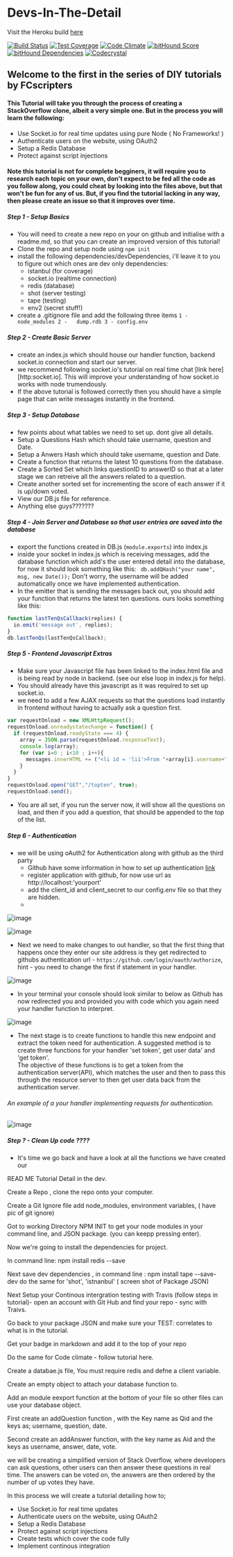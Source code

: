 # Devs-In-The-Detail

Visit the Heroku build [here](https://fast-taiga-6303.herokuapp.com)


[![Build Status](https://travis-ci.org/fcscripters/Devs-In-The-Detail.svg)](https://travis-ci.org/fcscripters/Devs-In-The-Detail)
[![Test Coverage](https://codeclimate.com/repos/561d10c469568062bf001a3f/badges/ca82653db8721ed73fcc/coverage.svg)](https://codeclimate.com/repos/561d10c469568062bf001a3f/coverage)
[![Code Climate](https://codeclimate.com/repos/561d10c469568062bf001a3f/badges/ca82653db8721ed73fcc/gpa.svg)](https://codeclimate.com/repos/561d10c469568062bf001a3f/feed)
[![bitHound Score](https://www.bithound.io/github/fcscripters/Devs-In-The-Detail/badges/score.svg)](https://www.bithound.io/github/fcscripters/Devs-In-The-Detail)
[![bitHound Dependencies](https://www.bithound.io/github/fcscripters/Devs-In-The-Detail/badges/dependencies.svg)](https://www.bithound.io/github/fcscripters/Devs-In-The-Detail/master/dependencies/npm)
[![Codecrystal](https://img.shields.io/badge/code-crystal-5CB3FF.svg)](http://codecrystal.herokuapp.com/crystalise/fcscripters/Devs-In-The-Detail/master)


## Welcome to the first in the series of DIY tutorials by FCscripters

#### This Tutorial will take you through the process of creating a StackOverflow clone, albeit a very simple one. But in the process you will learn the following:

 * Use Socket.io for real time updates using pure Node ( No Frameworks! )
 * Authenticate users on the website, using OAuth2
 * Setup a Redis Database
 * Protect against script injections  

#### Note this tutorial is not for complete begginers, it will require you to research each topic on your own, don't expect to be fed all the code as you follow along, you could cheat by looking into the files above, but that won't be fun for any of us. But, if you find the tutorial lacking in any way, then please create an issue so that it improves over time.

##### Step 1 -  Setup Basics

- You will need to create a new repo on your on github and initialise with a readme.md, so that you can create an improved version of this tutorial!
- Clone the repo and setup node using `npm init`
- install the following dependencies/devDependencies, i'll leave it to you to figure out which ones are dev only dependencies:
  - istanbul (for coverage)
  - socket.io (realtime connection)
  - redis (database)
  - shot (server testing)
  - tape (testing)
  - env2 (secret stuff!)
- create a .gitignore file and add the following three items `1 - node_modules 2 -  
dump.rdb 3 -
config.env`  

##### Step 2 - Create Basic Server

- create an index.js which should house our handler function, backend socket.io connection and start our server.
 - we recommend following socket.io's tutorial on real time chat [link here][http:socket.io]. This will improve your understanding of how socket.io works with node trumendously.
- If the above tutorial is followed correctly then you should have a simple page that can write messages instantly in the frontend.

##### Step 3 - Setup Database

- few points about what tables we need to set up. dont give all details.
- Setup a Questions Hash which should take username, question and Date.
- Setup a Anwers Hash which should take username, question and Date.
- Create a function that returns the latest 10 questions from the database.
- Create a Sorted Set which links questionID to answerID so that at a later stage we can retreive all the answers related to a question.
- Create another sorted set for incrementing the score of each answer if it is up/down voted.
- View our DB.js file for reference.
- Anything else guys???????


##### Step 4 - Join Server and Database so that user entries are saved into the database

- export the functions created in DB.js (`module.exports`) into index.js
- inside your socket in index.js which is receiving messages, add the database function which add's the user entered detail into the database, for now it should look something like this: ` db.addQHash("your name", msg, new Date());` Don't worry, the username will be added automatically once we have implemented authentication.
- In the emitter that is sending the messages back out, you should add your function that returns the latest ten questions. ours looks something like this:
```javascript
function lastTenQsCallback(replies) {
  io.emit('message out', replies);
}
db.lastTenQs(lastTenQsCallback);
```

##### Step 5 - Frontend Javascript Extras

- Make sure your Javascript file has been linked to the index.html file and is being read by node in backend. (see our else loop in index.js for help).
- You should already have this javascript as it was required to set up socket.io.
- we need to add a few AJAX requests so that the questions load instantly in frontend without having to actually ask a question first.
```javascript
var requestOnload = new XMLHttpRequest();
requestOnload.onreadystatechange = function() {
  if (requestOnload.readyState === 4) {
    array = JSON.parse(requestOnload.responseText);
    console.log(array);
    for (var i=0 ; i<10 ; i++){
      messages.innerHTML += ("<li id = 'li1'>From "+array[i].username+" on "+array[i].date+' Question: '+array[i].question+"</li>");
    }
  }
}
requestOnload.open("GET","/topten", true);
requestOnload.send();
```
- You are all set, if you run the server now, it will show all the questions on load, and then if you add a question, that should be appended to the top of the list.

##### Step 6 - Authentication

- we will be using oAuth2 for Authentication along with github as the third party
    - Github have some information in how to set up authentication [link](https://developer.github.com/v3/oauth/)
    - register application with github, for now use url as http://localhost:'yourport'
    - add the client_id and client_secret to our config.env file so that they are hidden.
    - 

![image](https://github-cloud.s3.amazonaws.com/assets/11330267/10565434/e5be1a86-75c7-11e5-8f7f-6c5d08606c79.png)


![image](https://github-cloud.s3.amazonaws.com/assets/11330267/10565437/ef3fa9ee-75c7-11e5-8aa2-9d355f9971c0.png)

   
- Next we need to make changes to out handler, so that the first thing that happens once they enter our site address is they get redirected to githubs authentication url - `https://github.com/login/oauth/authorize`, hint - you need to change the first if statement in your handler.

![image](https://github-cloud.s3.amazonaws.com/assets/11330267/10565494/352eec98-75c9-11e5-8d54-37ed7f645f01.png)

- In your terminal your console should look similar to below as Github has now redirected you and provided you with code which you again need your handler function to interpret. 

![image](https://github-cloud.s3.amazonaws.com/assets/11330267/10565509/a9ccb170-75c9-11e5-8bff-f261c19cac0c.png)

- The next stage is to create functions to handle this new endpoint and extract the token need for authentication.
A suggested method is to create three functions for your handler 'set token', get user data' and 'get token'.  
The objective of these functions is to get a token from the authentication server(API), which matches the user and then to pass this through the resource server to then get user data back from the authentication server. 

###### An example of a your handler implementing requests for authentication. 

![image](https://github-cloud.s3.amazonaws.com/assets/11330267/10566100/85d41d88-75d5-11e5-87cc-60a40583b1f5.png)

##### Step ? - Clean Up code ????
-   It's time we go back and have a look at all the functions we have created our



READ ME Tutorial  Detail in the dev.


Create a Repo , clone the repo onto your computer.

Create a Git Ignore file add node_modules,  environment variables, ( have pic of git ignore)

Got to working Directory NPM INIT to get your node modules in your command line, and JSON package. (you can keepp pressing enter).

Now we're going to install the dependencies for project.

In command line:  npm install redis --save

Next save dev dependencies , in command line : npm install tape --save-dev
do the same for 'shot', 'istnanbul'  ( screen shot of Package JSON)

Next Setup your Continous intergration testing with Travis (follow steps in tutorial)- open an account with Git Hub and find your repo - sync with Traivs.

Go back to your package JSON and make sure your  TEST:  correlates to what is in the tutorial.  

Get your badge in markdown and add it to the top of your repo

Do the same for Code climate - follow tutorial here.

Create a databae.js file, You must require redis and defne a client variable.

Create an empty object to attach your database function to.

Add an module eexport function at the bottom of your file so other files can use your database object.

First create an addQuestion function , with the Key name as Qid and the keys as; username, question, date.

Second create an addAnswer function,  with the key name as  Aid and the keys as username, answer, date, vote.




we will be creating a simplified version of Stack Overflow, where developers can ask questions, other users can then answer these questions in real time. The answers can be voted on, the answers are then ordered by the number of up votes they have.


In this process we will create a tutorial detailing how to;
* Use Socket.io for real time updates
* Authenticate users on the website, using OAuth2
* Setup a Redis Database
* Protect against script injections
* Create tests which cover the code fully
* Implement continous integration
